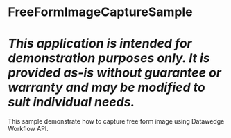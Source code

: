 # FreeFormImageCaptureSample

*This application is intended for demonstration purposes only. It is provided as-is without guarantee or warranty and may be modified to suit individual needs.*
=========================================================

This sample demonstrate how to capture free form image using Datawedge Workflow API.






